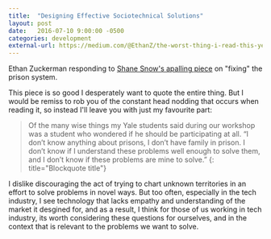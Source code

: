 ```yaml
---
title:  "Designing Effective Sociotechnical Solutions"
layout: post
date:   2016-07-10 9:00:00 -0500
categories: development
external-url: https://medium.com/@EthanZ/the-worst-thing-i-read-this-year-and-what-it-taught-me-or-can-we-design-sociotechnical-systems-4c8c51074337#.6ccr8322r
---
```


Ethan Zuckerman responding to [Shane Snow's apalling piece][snow-prison] on "fixing" the prison system. 

This piece is so good I desperately want to quote the entire thing. But I would be remiss to rob you of the constant head nodding that occurs when reading it, so instead I'll leave you with just my favourite part:

>Of the many wise things my Yale students said during our workshop was a student who wondered if he should be participating at all. “I don’t know anything about prisons, I don’t have family in prison. I don’t know if I understand these problems well enough to solve them, and I don’t know if these problems are mine to solve.”
{: title="Blockquote title"}

I dislike discouraging the act of trying to chart unknown territories in an effort to solve problems in novel ways. But too often, especially in the tech industry, I see technology that lacks empathy and understanding of the market it desgined for, and as a result, I think for those of us working in tech industry, its worth considering these questions for ourselves, and in the context that is relevant to the problems we want to solve. 

[snow-prison]: http://maneatingrobot.com/96/prison-reform-via-soylent-and-oculus/